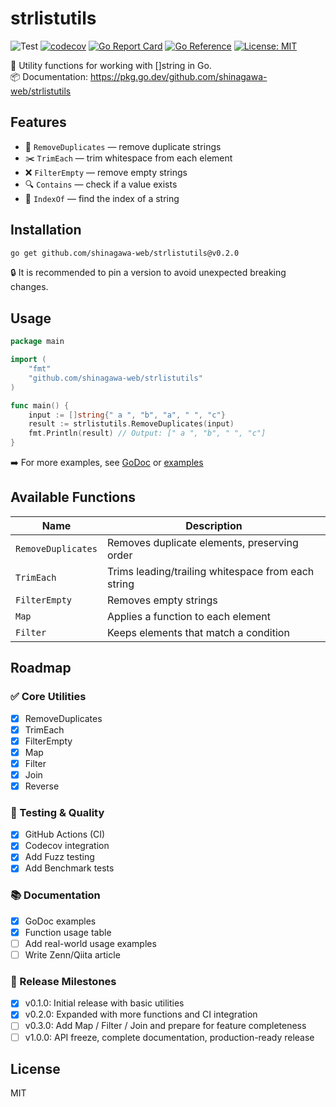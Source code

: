 # strlistutils

![Test](https://github.com/shinagawa-web/strlistutils/actions/workflows/test.yml/badge.svg)
[![codecov](https://codecov.io/gh/shinagawa-web/strlistutils/graph/badge.svg?token=D76743O8J1)](https://codecov.io/gh/shinagawa-web/strlistutils)
[![Go Report Card](https://goreportcard.com/badge/github.com/shinagawa-web/strlistutils)](https://goreportcard.com/report/github.com/shinagawa-web/strlistutils)
[![Go Reference](https://pkg.go.dev/badge/github.com/shinagawa-web/strlistutils.svg)](https://pkg.go.dev/github.com/shinagawa-web/strlistutils)
[![License: MIT](https://img.shields.io/badge/License-MIT-yellow.svg)](LICENSE)


🧰 Utility functions for working with []string in Go.  
📦 Documentation: https://pkg.go.dev/github.com/shinagawa-web/strlistutils

## Features

- 🧹 `RemoveDuplicates` — remove duplicate strings
- ✂️ `TrimEach` — trim whitespace from each element
- ❌ `FilterEmpty` — remove empty strings
- 🔍 `Contains` — check if a value exists
- 🔢 `IndexOf` — find the index of a string

## Installation

```bash
go get github.com/shinagawa-web/strlistutils@v0.2.0
```

🔒 It is recommended to pin a version to avoid unexpected breaking changes.

## Usage

```go
package main

import (
    "fmt"
    "github.com/shinagawa-web/strlistutils"
)

func main() {
    input := []string{" a ", "b", "a", " ", "c"}
    result := strlistutils.RemoveDuplicates(input)
    fmt.Println(result) // Output: [" a ", "b", " ", "c"]
}
```

➡️ For more examples, see [GoDoc](https://pkg.go.dev/github.com/shinagawa-web/strlistutils) or [examples](https://github.com/shinagawa-web/strlistutils/blob/main/strlistutils_example_test.go)

## Available Functions

| Name | Description |
|------|-------------|
| `RemoveDuplicates` | Removes duplicate elements, preserving order |
| `TrimEach` | Trims leading/trailing whitespace from each string |
| `FilterEmpty` | Removes empty strings |
| `Map` | Applies a function to each element |
| `Filter` | Keeps elements that match a condition |

## Roadmap

### ✅ Core Utilities

- [x] RemoveDuplicates
- [x] TrimEach
- [x] FilterEmpty
- [x] Map
- [x] Filter
- [x] Join
- [x] Reverse

### 🧪 Testing & Quality

- [x] GitHub Actions (CI)
- [x] Codecov integration
- [x] Add Fuzz testing
- [x] Add Benchmark tests

### 📚 Documentation

- [x] GoDoc examples
- [x] Function usage table
- [ ] Add real-world usage examples
- [ ] Write Zenn/Qiita article

### 🚀 Release Milestones

- [x] v0.1.0: Initial release with basic utilities
- [x] v0.2.0: Expanded with more functions and CI integration
- [ ] v0.3.0: Add Map / Filter / Join and prepare for feature completeness
- [ ] v1.0.0: API freeze, complete documentation, production-ready release

## License

MIT
